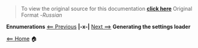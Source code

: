 > To view the original source for this documentation [**click here**](https://swipeio.dev/docs/installation) Original Format -*Russian*

**Ennumerations** [<== Previous](ennumerations.md) **|-x-|** [Next ==>](generating-settings-loader.md) **Generating the settings loader**

[<== Home](README.md) 🏠
